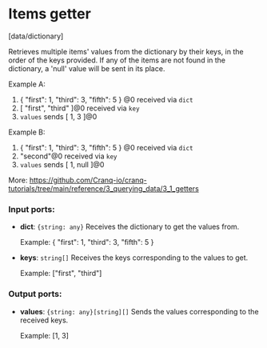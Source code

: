 # Items getter

[data/dictionary]

Retrieves multiple items' values from the dictionary by their keys, in the order of the keys provided.
If any of the items are not found in the dictionary, a 'null' value will be sent in its place.

Example A:
1. { "first": 1, "third": 3, "fifth": 5 } @0 received via `dict`
2. [ "first", "third" ]@0 received via `key`
3. `values` sends  [ 1, 3 ]@0

Example B:
1. { "first": 1, "third": 3, "fifth": 5 } @0 received via `dict`
2. "second"@0 received via `key`
3. `values` sends  [ 1, null ]@0

More:
https://github.com/Cranq-io/cranq-tutorials/tree/main/reference/3_querying_data/3_1_getters

### Input ports:

* __dict__: `{string: any}`
    Receives the dictionary to get the values from.
    
    Example:
    { "first": 1, "third": 3, "fifth": 5 }



* __keys__: `string[]`
    Receives the keys corresponding to the values to get.
    
    Example:
    ["first", "third"]



### Output ports:

* __values__: `{string: any}[string][]`
    Sends the values corresponding to the received keys.
    
    Example:
    [1, 3]



